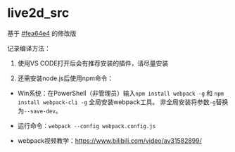 # live2d_src
基于 [#fea64e4](https://github.com/EYHN/hexo-helper-live2d/commit/fea64e49a760ded5cc2dad974fd3d55bcebe15c6) 的修改版

记录编译方法：

1. 使用VS CODE打开后会有推荐安装的插件，请尽量安装

2. 还需安装node.js后使用npm命令：

- Win系统：在PowerShell（非管理员）输入`npm install webpack -g` 和 `npm install webpack-cli -g` 全局安装webpack工具。
非全局安装将参数`-g`替换为`--save-dev`。

- 运行命令：`webpack --config webpack.config.js`

- webpack视频教学：https://www.bilibili.com/video/av31582899/
